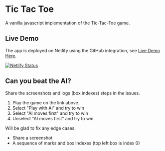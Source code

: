 # Tic Tac Toe

A vanilla javascript implementation of the Tic-Tac-Toe game.

## Live Demo

The app is deployed on Netlify using the GitHub integration, see [Live Demo Here](https://tictactoe-by-zahoor.netlify.app/).

[![Netlify Status](https://api.netlify.com/api/v1/badges/f8611144-c178-4b0f-8931-e03f130354eb/deploy-status)](https://app.netlify.com/sites/tictactoe-by-zahoor/deploys)

## Can you beat the AI?
Share the screenshots and logs (box indexes) steps in the issues.
1. Play the game on the link above.
2. Select "Play with AI" and try to win
3. Select "AI moves first" and try to win
4. Unselect "AI moves first" and try to win

Will be glad to fix any edge cases.
- Share a screenshot
- A sequence of marks and box indexes (top left box is index 0)
